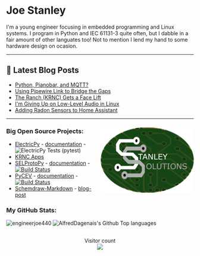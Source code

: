 # Joe Stanley

I'm a young engineer focusing in embedded programming and Linux systems. I program in Python and IEC 61131-3 quite often,
but I dabble in a fair amount of other languates too! Not to mention I lend my hand to some hardware design on ocasion.

---

## 📕 Latest Blog Posts
<!-- BLOG-POST-LIST:START -->
- [Python, Pianobar, and MQTT?](https://engineerjoe440.github.io/stanley-solutions-blog/python-pianobar-and-mqtt.html)
- [Using Pipewire Link to Bridge the Gaps](https://engineerjoe440.github.io/stanley-solutions-blog/using-pipewire-link-to-bridge-the-gaps.html)
- [The Ranch &lpar;KRNC&rpar; Gets a Face Lift](https://engineerjoe440.github.io/stanley-solutions-blog/the-ranch-gets-a-face-lift.html)
- [I&#39;m Giving Up on Low-Level Audio in Linux](https://engineerjoe440.github.io/stanley-solutions-blog/giving-up-on-low-level-linux-audio.html)
- [Adding Radon Sensors to Home Assistant](https://engineerjoe440.github.io/stanley-solutions-blog/adding-radon-sensors-to-homeassistant.html)
<!-- BLOG-POST-LIST:END -->

---


### Big Open Source Projects: <a href="https://stanleysolutionsnw.com"><img src="https://raw.githubusercontent.com/engineerjoe440/engineerjoe440/main/Images/StanleySolutions.png" width="250" alt="logo" align="right"></a>

- [ElectricPy](https://github.com/engineerjoe440/ElectricPy) - [documentation](https://electricpy.readthedocs.io/en/latest/) - ![ElectricPy Tests (pytest)](https://github.com/engineerjoe440/ElectricPy/workflows/pytest/badge.svg)
- [KRNC Apps](https://github.com/engineerjoe440/KRNCApps)
- [SELProtoPy](https://github.com/engineerjoe440/selprotopy) - [documentation](https://engineerjoe440.github.io/selprotopy/) - [![Build Status](http://jenkins.stanleysolutionsnw.com/buildStatus/icon?job=SELProtoPy-CI)](http://jenkins.stanleysolutionsnw.com/job/SELProtoPy-CI/)
- [PyCEV](https://github.com/engineerjoe440/pycev) - [documentation](https://engineerjoe440.github.io/pycev/) - [![Build Status](https://jenkins.stanleysolutionsnw.com/buildStatus/icon?job=PyCEV-Functional-Test%2Fmain)](https://jenkins.stanleysolutionsnw.com/job/PyCEV-Functional-Test/job/main/)
- [Schemdraw-Markdown](https://github.com/engineerjoe440/schemdraw-markdown) - [blog-post](https://blog.stanleysolutionsnw.com/making-drawing-circuits-in-markdown-a-cinch.html)


### My GitHub Stats:

<p align="left"> <img src="https://github-readme-stats.vercel.app/api?username=engineerjoe440&show_icons=true&theme=gotham" alt="engineerjoe440" />
<img alt="AlfredDagenais's Github Top languages" src="https://github-readme-stats.vercel.app/api/top-langs/?username=engineerjoe440&layout=compact&theme=gotham" />

##
<p align="center"> 
  Visitor count<br>
  <img src="https://profile-counter.glitch.me/engineerjoe440/count.svg" />
</p>
